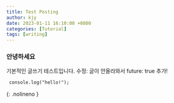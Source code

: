 ```yaml
---
title: Test Posting
author: kjy
date: 2023-01-11 16:10:00 +0800
categories: [Tutorial]
tags: [writing]
---
```


### 안녕하세요

기본적인 글쓰기 테스트입니다.
수정: 글이 안올라와서 future: true 추가!

```md
 console.log("hello!");
```
{: .nolineno }
